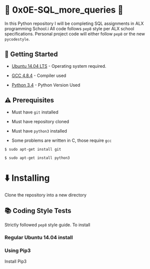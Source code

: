 # :ocean: 0x0E-SQL_more_queries :ocean:

In this Python repository I will be completing SQL assignments in ALX programming School.i
All code follows 
<code>pep8</code>
style per ALX school specifications.
Personal project code will either follow
<code>pep8</code> or the new <code>pycodestyle</code>.

## :running: Getting Started

* [Ubuntu 14.04 LTS](http://releases.ubuntu.com/14.04/) - Operating system required.

* [GCC 4.8.4](https://gcc.gnu.org/gcc-4.8/) - Compiler used

* [Python 3.4](https://www.python.org/download/releases/3.4.0/) - Python Version Used

## :warning: Prerequisites

* Must have `git` installed

* Must have repository cloned

* Must have `python3` installed


* Some problems are written in C, those require `gcc`

```
$ sudo apt-get install git
```

```
$ sudo apt-get install python3
```


# :arrow_down: Installing

Clone the repository into a new directory

## :books: Coding Style Tests

Strictly followed `pep8` style guide. To install

### Regular Ubuntu 14.04 install

### Using Pip3

Install Pip3
